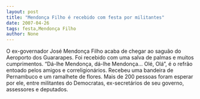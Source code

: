 ```yaml
---
layout: post
title: "Mendonça Filho é recebido com festa por militantes"
date: 2007-04-26
tags: festa,Mendonça Filho
author: None
---
```

O ex-governador José Mendonça Filho acaba de chegar ao saguão do Aeroporto dos Guararapes.
Foi recebido com uma salva de palmas e muitos cumprimentos.
“Dá-lhe Mendonça, dá-lhe Mendonça... Olé, Olá”, é o refrão entoado pelos amigos e correligionários.
Recebeu uma bandeira de Pernambuco e um ramalhete de flores.
Mais de 200 pessoas foram esperar por ele, entre militantes do Democratas, ex-secretários de seu governo, assessores e deputados. 